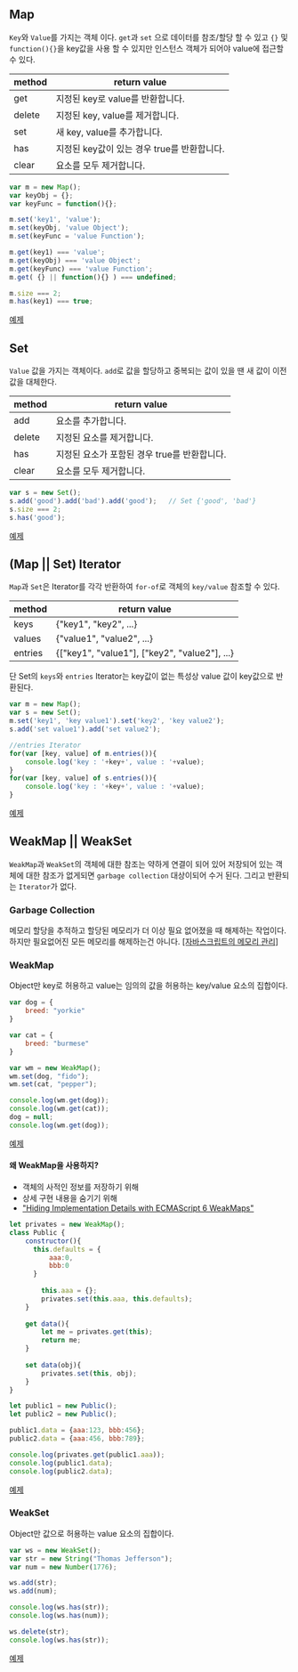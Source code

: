 ## Map

`Key`와 `Value`를 가지는 객체 이다. `get`과 `set` 으로 데이터를 참조/할당 할 수 있고 `{}` 및 `function(){}`을 key값을 사용 할 수 있지만 인스턴스 객체가 되어야 value에 접근할 수 있다.

|  method  |         return value        |
|----------|-----------------------------|
|   get    | 지정된 key로 value를 반환합니다. |
|  delete  | 지정된 key, value를 제거합니다. |
|   set    | 새 key, value를 추가합니다. |
|   has    | 지정된 key값이 있는 경우 true를 반환합니다. |
|  clear   | 요소를 모두 제거합니다. |

```javascript
var m = new Map(); 
var keyObj = {};
var keyFunc = function(){};

m.set('key1', 'value');
m.set(keyObj, 'value Object');
m.set(keyFunc = 'value Function');

m.get(key1) === 'value';
m.get(keyObj) === 'value Object';
m.get(keyFunc) === 'value Function';
m.get( {} || function(){} ) === undefined;

m.size === 2;
m.has(key1) === true;
```
[예제](http://jsbin.com/ronewamuko/edit?js,console)



## Set

`Value` 값을 가지는 객체이다. `add`로 값을 할당하고 중복되는 값이 있을 땐 새 값이 이전 값을 대체한다.

|  method  |         return value        |
|----------|-----------------------------|
|   add    | 요소를 추가합니다. |
|  delete  | 지정된 요소를 제거합니다. |
|   has    | 지정된 요소가 포함된 경우 true를 반환합니다. |
|  clear   | 요소를 모두 제거합니다. |

```javascript
var s = new Set();
s.add('good').add('bad').add('good');   // Set {'good', 'bad'}
s.size === 2;
s.has('good');
```
[예제](http://jsbin.com/nahetelacu/edit?js,console)



## (Map || Set) Iterator

`Map`과 `Set`은 Iterator를 각각 반환하여 `for-of`로 객체의 `key/value` 참조할 수 있다.

|  method  |         return value        |
|----------|-----------------------------|
|   keys   | {"key1", "key2", ...} |
|  values  | {"value1", "value2", ...} |
|  entries | {["key1", "value1"], ["key2", "value2"], ...} |

단 Set의 `keys`와 `entries` Iterator는 key값이 없는 특성상 value 값이 key값으로 반환된다.

```javascript
var m = new Map();
var s = new Set();
m.set('key1', 'key value1').set('key2', 'key value2');
s.add('set value1').add('set value2');

//entries Iterator
for(var [key, value] of m.entries()){
    console.log('key : '+key+', value : '+value);
}
for(var [key, value] of s.entries()){
    console.log('key : '+key+', value : '+value);
}
```
[예제](http://jsbin.com/wekaxaqipu/edit?js,console)



## WeakMap || WeakSet

`WeakMap`과 `WeakSet`의 객체에 대한 참조는 약하게 연결이 되어 있어 저장되어 있는 객체에 대한 참조가 없게되면 `garbage collection` 대상이되어 수거 된다. 그리고 반환되는 `Iterator`가 없다.



### Garbage Collection

메모리 할당을 추적하고 할당된 메모리가 더 이상 필요 없어졌을 때 해제하는 작업이다. 하지만 필요없어진 모든 메모리를 해제하는건 아니다.
[[자바스크립트의 메모리 관리]](https://developer.mozilla.org/ko/docs/Web/JavaScript/Memory_Management)



### WeakMap

Object만 key로 허용하고 value는 임의의 값을 허용하는 key/value 요소의 집합이다.

```javascript
var dog = {
    breed: "yorkie"
}

var cat = {
    breed: "burmese"
}

var wm = new WeakMap();
wm.set(dog, "fido");
wm.set(cat, "pepper");

console.log(wm.get(dog));
console.log(wm.get(cat));
dog = null;
console.log(wm.get(dog));
```
[예제](http://jsbin.com/getofajifi/edit?js,console)



#### 왜 WeakMap을 사용하지? 

- 객체의 사적인 정보를 저장하기 위해
- 상세 구현 내용을 숨기기 위해 
- ["Hiding Implementation Details with ECMAScript 6 WeakMaps"](http://fitzgeraldnick.com/weblog/53/)

```javascript
let privates = new WeakMap();
class Public {
    constructor(){
      this.defaults = {
          aaa:0,
          bbb:0
      }
    
        this.aaa = {};
        privates.set(this.aaa, this.defaults);
    }
  
    get data(){
        let me = privates.get(this);
        return me;
    }
  
    set data(obj){
        privates.set(this, obj);
    }
}

let public1 = new Public();
let public2 = new Public();

public1.data = {aaa:123, bbb:456};
public2.data = {aaa:456, bbb:789};

console.log(privates.get(public1.aaa));
console.log(public1.data);
console.log(public2.data);
```
[예제](http://jsbin.com/gimatejile/edit?js,console)



### WeakSet

Object만 값으로 허용하는 value 요소의 집합이다.

```javascript
var ws = new WeakSet();
var str = new String("Thomas Jefferson");
var num = new Number(1776);

ws.add(str);
ws.add(num);

console.log(ws.has(str));
console.log(ws.has(num));

ws.delete(str);
console.log(ws.has(str));
```
[예제](http://jsbin.com/huvatahuhe/edit?js,console)

